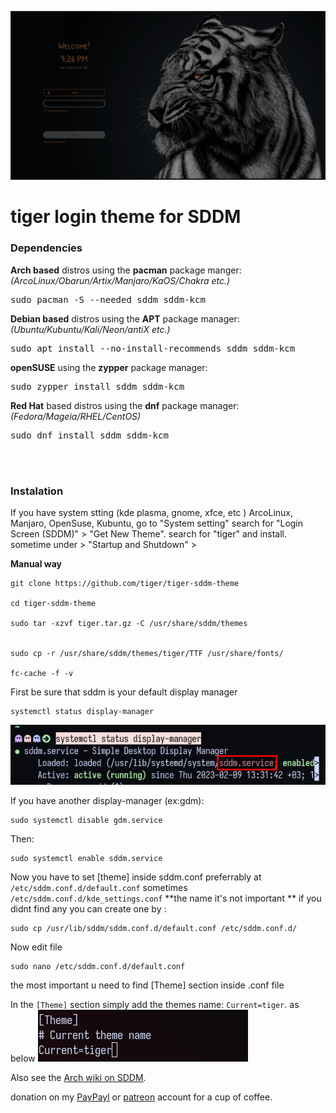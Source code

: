![Screenshot of the interface of the Sugar Dark theme for SDDM](tigerpreview.png "The default interface of the Sugar Dark theme for SDDM")

# tiger login theme for SDDM

### Dependencies



**Arch based** distros using the **pacman** package manger:  
*(ArcoLinux/Obarun/Artix/Manjaro/KaOS/Chakra etc.)*  
<pre>sudo pacman -S --needed sddm sddm-kcm</pre> 

**Debian based** distros using the **APT** package manager:  
*(Ubuntu/Kubuntu/Kali/Neon/antiX etc.)*  
<pre>sudo apt install --no-install-recommends sddm sddm-kcm</pre>  
 

**openSUSE** using the **zypper** package manager:  
<pre>sudo zypper install sddm sddm-kcm</pre>  

**Red Hat** based distros using the **dnf** package manager:  
*(Fedora/Mageia/RHEL/CentOS)*  
<pre>sudo dnf install sddm sddm-kcm</pre>  

<br/><br/>






### Instalation
If you have system stting (kde plasma, gnome, xfce, etc ) ArcoLinux, Manjaro, OpenSuse, Kubuntu, go to "System setting" search for  "Login Screen (SDDM)" > "Get New Theme". search for "tiger" and install. sometime under > "Startup and Shutdown" >



**Manual way**
```
git clone https://github.com/tiger/tiger-sddm-theme

cd tiger-sddm-theme

sudo tar -xzvf tiger.tar.gz -C /usr/share/sddm/themes


sudo cp -r /usr/share/sddm/themes/tiger/TTF /usr/share/fonts/ 

fc-cache -f -v

```

First be sure that sddm is your default display manager


```
systemctl status display-manager
```
![Alt text](sddm-service.png)

If you have another display-manager (ex:gdm):
```
sudo systemctl disable gdm.service
```

Then:
```
sudo systemctl enable sddm.service
```

Now you have to set [theme] inside sddm.conf
preferrably at `/etc/sddm.conf.d/default.conf`
sometimes `/etc/sddm.conf.d/kde_settings.conf`
**the name it's not important **
if you didnt find any you can create one by :
```
sudo cp /usr/lib/sddm/sddm.conf.d/default.conf /etc/sddm.conf.d/  
```

Now edit file 
```
sudo nano /etc/sddm.conf.d/default.conf
```
the most important u need to find [Theme] section inside .conf file 
  

In the `[Theme]` section simply add the themes name: `Current=tiger`.
as below
![Alt text](theme.png)

 Also see the [Arch wiki on SDDM](https://wiki.archlinux.org/index.php/SDDM).








 donation on my [PayPayl](https://paypal.me/abdallalswaiti) or [patreon](https://www.patreon.com/user?u=88585798) account for a cup of coffee.  

